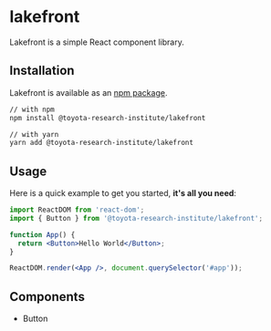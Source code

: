 # lakefront
Lakefront is a simple React component library.

## Installation

Lakefront is available as an [npm package](https://www.npmjs.com/package/lakefront).

```sh
// with npm
npm install @toyota-research-institute/lakefront

// with yarn
yarn add @toyota-research-institute/lakefront
```

## Usage

Here is a quick example to get you started, **it's all you need**:

```jsx
import ReactDOM from 'react-dom';
import { Button } from '@toyota-research-institute/lakefront';

function App() {
  return <Button>Hello World</Button>;
}

ReactDOM.render(<App />, document.querySelector('#app'));
```

## Components
* Button
